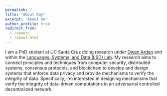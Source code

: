 ```yaml
---
permalink: /
title: "About Roy"
excerpt: "About me"
author_profile: true
redirect_from: 
  - /about/
  - /about.html
---
```


<!-- This is the front page of a website that is powered by the [academicpages template](https://github.com/academicpages/academicpages.github.io) and hosted on GitHub pages. [GitHub pages](https://pages.github.com) is a free service in which websites are built and hosted from code and data stored in a GitHub repository, automatically updating when a new commit is made to the respository. This template was forked from the [Minimal Mistakes Jekyll Theme](https://mmistakes.github.io/minimal-mistakes/) created by Michael Rose, and then extended to support the kinds of content that academics have: publications, talks, teaching, a portfolio, blog posts, and a dynamically-generated CV. You can fork [this repository](https://github.com/academicpages/academicpages.github.io) right now, modify the configuration and markdown files, add your own PDFs and other content, and have your own site for free, with no ads! An older version of this template powers my own personal website at [stuartgeiger.com](http://stuartgeiger.com), which uses [this Github repository](https://github.com/staeiou/staeiou.github.io). -->

I am a PhD student at UC Santa Cruz doing research under [Owen Arden](https://users.soe.ucsc.edu/~owen/) and within the [Languages, Systems, and Data (LSD) Lab](https://lsd.ucsc.edu/). My research aims to connect principles and techniques from computer security, distributed systems, consensus protocols, and blockchain to develop and design systems that enforce data privacy and provide mechanisms to verify the integrity of data. Specifically, I'm interested in designing mechanisms that verify the integrity of data-driven computations in an adversarial controlled decentralized network. 

<!-- Global site tag (gtag.js) - Google Analytics -->
<script async src="https://www.googletagmanager.com/gtag/js?id=UA-156003710-1"></script>
<script>
  window.dataLayer = window.dataLayer || [];
  function gtag(){dataLayer.push(arguments);}
  gtag('js', new Date());

  gtag('config', 'UA-156003710-1');
</script>


<!-- Fun Facts
======
In my free time, I like to spend time with my family and friends. I enjoy atMy newest hobby is playing golf. -->